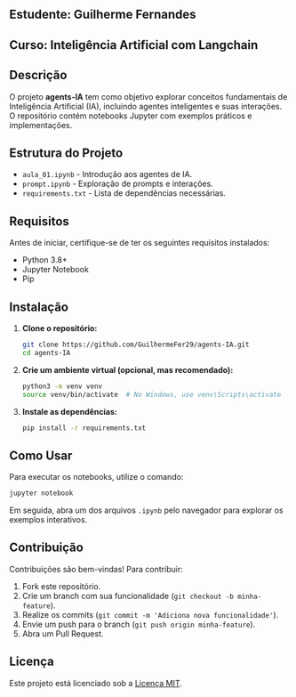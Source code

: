 ## Estudente: Guilherme Fernandes
## Curso: Inteligência Artificial com Langchain

## Descrição

O projeto **agents-IA** tem como objetivo explorar conceitos fundamentais de Inteligência Artificial (IA), incluindo agentes inteligentes e suas interações. O repositório contém notebooks Jupyter com exemplos práticos e implementações.

## Estrutura do Projeto

- `aula_01.ipynb` - Introdução aos agentes de IA.
- `prompt.ipynb` - Exploração de prompts e interações.
- `requirements.txt` - Lista de dependências necessárias.

## Requisitos

Antes de iniciar, certifique-se de ter os seguintes requisitos instalados:

- Python 3.8+
- Jupyter Notebook
- Pip

## Instalação

1. **Clone o repositório:**

   ```bash
   git clone https://github.com/GuilhermeFer29/agents-IA.git
   cd agents-IA
   ```

2. **Crie um ambiente virtual (opcional, mas recomendado):**

   ```bash
   python3 -m venv venv
   source venv/bin/activate  # No Windows, use venv\Scripts\activate
   ```

3. **Instale as dependências:**

   ```bash
   pip install -r requirements.txt
   ```

## Como Usar

Para executar os notebooks, utilize o comando:

```bash
jupyter notebook
```

Em seguida, abra um dos arquivos `.ipynb` pelo navegador para explorar os exemplos interativos.

## Contribuição

Contribuições são bem-vindas! Para contribuir:

1. Fork este repositório.
2. Crie um branch com sua funcionalidade (`git checkout -b minha-feature`).
3. Realize os commits (`git commit -m 'Adiciona nova funcionalidade'`).
4. Envie um push para o branch (`git push origin minha-feature`).
5. Abra um Pull Request.

## Licença

Este projeto está licenciado sob a [Licença MIT](LICENSE).
